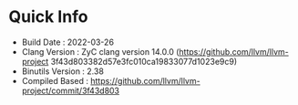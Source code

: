 # Quick Info
* Build Date : 2022-03-26
* Clang Version : ZyC clang version 14.0.0 (https://github.com/llvm/llvm-project 3f43d803382d57e3fc010ca19833077d1023e9c9)
* Binutils Version : 2.38
* Compiled Based : https://github.com/llvm/llvm-project/commit/3f43d803


